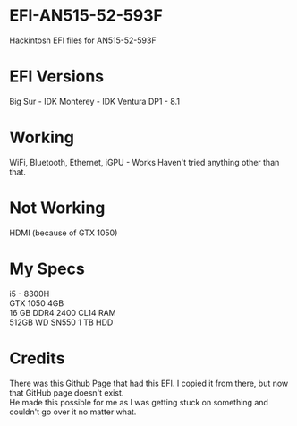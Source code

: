 # EFI-AN515-52-593F
Hackintosh EFI files for AN515-52-593F  

# EFI Versions
  Big Sur - IDK
  Monterey - IDK
  Ventura DP1 - 8.1

# Working
  WiFi, Bluetooth, Ethernet, iGPU - Works
  Haven't tried anything other than that.

# Not Working
  HDMI (because of GTX 1050)
  
# My Specs
  i5 - 8300H  
  GTX 1050 4GB  
  16 GB DDR4 2400 CL14 RAM  
  512GB WD SN550
  1 TB HDD  

# Credits
  There was this Github Page that had this EFI. I copied it from there, but now that GitHub page doesn't exist.  
  He made this possible for me as I was getting stuck on something and couldn't go over it no matter what.

